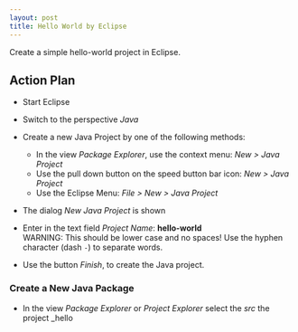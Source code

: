 ```yaml
---
layout: post
title: Hello World by Eclipse
---
```


Create a simple hello-world project in Eclipse. 


## Action Plan

- Start Eclipse
- Switch to the perspective _Java_
- Create a new Java Project by one of the following methods:
    - In the view _Package Explorer_, use the context menu: _New > Java Project_
    - Use the pull down button on the speed button bar icon: _New > Java Project_
    - Use the Eclipse Menu: _File > New > Java Project_
- The dialog _New Java Project_ is shown  

- Enter in the text field _Project Name_: __hello-world__  
  WARNING: This should be lower case and no spaces! Use the hyphen character (dash `-`) to separate words.
- Use the button _Finish_, to create the Java project.

### Create a New Java Package

- In the view _Package Explorer_ or _Project Explorer_ select the _src_ the project _hello